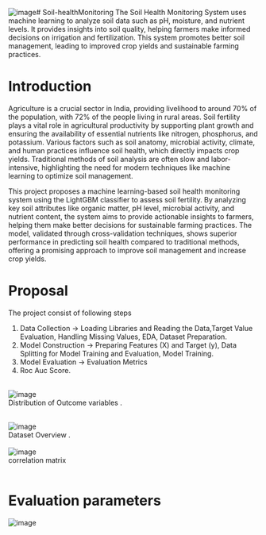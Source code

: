 ![image](https://github.com/user-attachments/assets/df88b63c-6ad1-4807-a7c8-7d49e3181488)# Soil-healthMonitoring
The Soil Health Monitoring System uses machine learning to analyze soil data such as pH, moisture, and nutrient levels. It provides insights into soil quality, helping farmers make informed decisions on irrigation and fertilization. This system promotes better soil management, leading to improved crop yields and sustainable farming practices.


# Introduction
Agriculture is a crucial sector in India, providing livelihood to around 70% of the population, with 72% of the people living in rural areas. Soil fertility plays a vital role in agricultural productivity by supporting plant growth and ensuring the availability of essential nutrients like nitrogen, phosphorus, and potassium. Various factors such as soil anatomy, microbial activity, climate, and human practices influence soil health, which directly impacts crop yields. Traditional methods of soil analysis are often slow and labor-intensive, highlighting the need for modern techniques like machine learning to optimize soil management.

This project proposes a machine learning-based soil health monitoring system using the LightGBM classifier to assess soil fertility. By analyzing key soil attributes like organic matter, pH level, microbial activity, and nutrient content, the system aims to provide actionable insights to farmers, helping them make better decisions for sustainable farming practices. The model, validated through cross-validation techniques, shows superior performance in predicting soil health compared to traditional methods, offering a promising approach to improve soil management and increase crop yields.

# Proposal 
The project consist of following steps 
1. Data Collection -> Loading Libraries and Reading the Data,Target Value Evaluation, Handling Missing Values, EDA, Dataset Preparation.
2. Model Construction -> Preparing Features (X) and Target (y), Data Splitting for Model Training and Evaluation, Model Training.
3. Model Evaluation -> Evaluation Metrics
4. Roc Auc Score.<br><br>

![image](https://github.com/user-attachments/assets/5942c60a-36b8-4044-869f-d1ccc2438a56)<br>
Distribution of Outcome variables .<br><br>

![image](https://github.com/user-attachments/assets/f38d6871-5685-4b0e-8348-41f28ee96122)<br>
Dataset Overview .<br><br>
![image](https://github.com/user-attachments/assets/f522c78a-4f69-48ec-bbce-0f0b17557f6a)<br>
correlation matrix<br><br>







# Evaluation parameters<br>
![image](https://github.com/user-attachments/assets/4e837d59-1f0d-477f-a949-828964796dc0)



